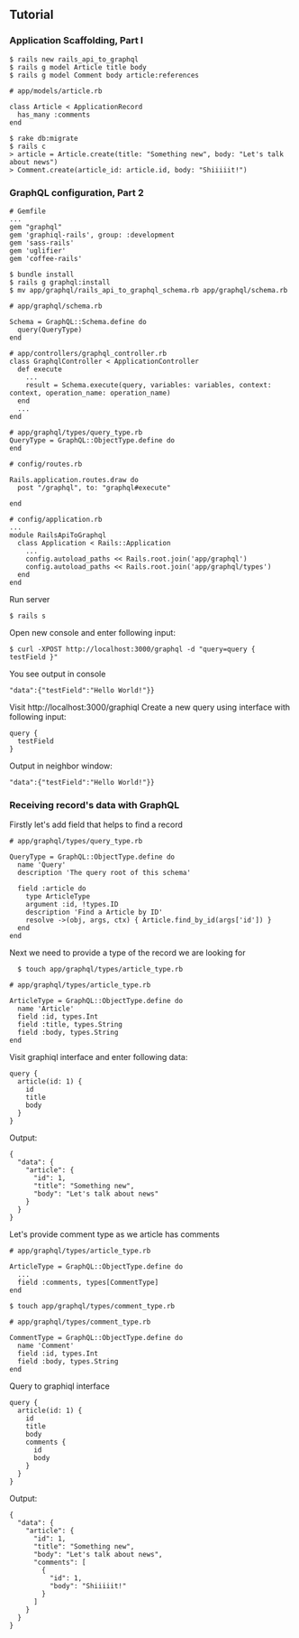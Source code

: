 ## Tutorial
### Application Scaffolding, Part I
```
$ rails new rails_api_to_graphql
$ rails g model Article title body
$ rails g model Comment body article:references
```
```
# app/models/article.rb

class Article < ApplicationRecord
  has_many :comments
end
```
```
$ rake db:migrate
$ rails c
> article = Article.create(title: "Something new", body: "Let's talk about news")
> Comment.create(article_id: article.id, body: "Shiiiiit!")
```
### GraphQL configuration, Part 2
```
# Gemfile
...
gem "graphql"
gem 'graphiql-rails', group: :development
gem 'sass-rails'
gem 'uglifier'
gem 'coffee-rails'
```
```
$ bundle install
$ rails g graphql:install
$ mv app/graphql/rails_api_to_graphql_schema.rb app/graphql/schema.rb
```
```
# app/graphql/schema.rb

Schema = GraphQL::Schema.define do
  query(QueryType)
end
```
```
# app/controllers/graphql_controller.rb
class GraphqlController < ApplicationController
  def execute
    ...
    result = Schema.execute(query, variables: variables, context: context, operation_name: operation_name)
  end
  ...
end
```
```
# app/graphql/types/query_type.rb
QueryType = GraphQL::ObjectType.define do
end
```
```
# config/routes.rb

Rails.application.routes.draw do
  post "/graphql", to: "graphql#execute"

end
```
```
# config/application.rb
...
module RailsApiToGraphql
  class Application < Rails::Application
    ...
    config.autoload_paths << Rails.root.join('app/graphql')
    config.autoload_paths << Rails.root.join('app/graphql/types')  
  end
end
```
Run server
```
$ rails s
```
Open new console and enter following input:
```
$ curl -XPOST http://localhost:3000/graphql -d "query=query { testField }"
```
You see output in console
```
"data":{"testField":"Hello World!"}}
```

Visit http://localhost:3000/graphiql
Create a new query using interface with following input:
```
query {
  testField
}
```
Output in neighbor window: 
```
"data":{"testField":"Hello World!"}}
```
### Receiving record's data with GraphQL
Firstly let's add field that helps to find a record
```
# app/graphql/types/query_type.rb

QueryType = GraphQL::ObjectType.define do
  name 'Query'
  description 'The query root of this schema'

  field :article do
    type ArticleType
    argument :id, !types.ID
    description 'Find a Article by ID'
    resolve ->(obj, args, ctx) { Article.find_by_id(args['id']) }
  end
end
```

Next we need to provide a type of the record we are looking for
```
  $ touch app/graphql/types/article_type.rb 
```
```
# app/graphql/types/article_type.rb

ArticleType = GraphQL::ObjectType.define do
  name 'Article'
  field :id, types.Int
  field :title, types.String
  field :body, types.String
end
```
Visit graphiql interface and enter following data:
```
query {
  article(id: 1) {
    id
    title
    body
  }
}
```
Output:
```
{
  "data": {
    "article": {
      "id": 1,
      "title": "Something new",
      "body": "Let's talk about news"
    }
  }
}
``` 
Let's provide comment type as we article has comments
```
# app/graphql/types/article_type.rb

ArticleType = GraphQL::ObjectType.define do
  ...
  field :comments, types[CommentType]
end
```
```
$ touch app/graphql/types/comment_type.rb
```
```
# app/graphql/types/comment_type.rb

CommentType = GraphQL::ObjectType.define do
  name 'Comment'
  field :id, types.Int
  field :body, types.String
end
```
Query to graphiql interface
```
query {
  article(id: 1) {
    id
    title
    body
    comments {
      id
      body
    }
  }
}
```
Output: 
```
{
  "data": {
    "article": {
      "id": 1,
      "title": "Something new",
      "body": "Let's talk about news",
      "comments": [
        {
          "id": 1,
          "body": "Shiiiiit!"
        }
      ]
    }
  }
}
```